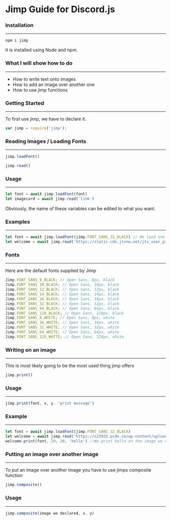 # Jimp Guide for Discord.js #

### Installation ###
- - - -
```
npm i jimp
```
It is installed using Node and npm.




### What I will show how to do ###
- - - -
- How to write text onto images
- How to add an image over another one
- How to use jimp functions




### Getting Started ###
- - - -
To first use jimp, we have to declare it.
```javascript
var jimp = require('jimp');
```




### Reading Images / Loading Fonts ###
- - - -
```javascript
jimp.loadFont()
```

```javascript
jimp.read()
```

### Usage ###
- - - -
```javascript
let font = await jimp.loadFont(font)
let imagecard = await jimp.read('link')
```
Obviously, the name of these variables can be edited to what you want.

### Examples ###
- - - - 
```javascript
let font = await jimp.loadFont(jimp.FONT_SANS_32_BLACK) // We load one of the default jimp fonts.
let welcome = await jimp.read('https://static-cdn.jtvnw.net/jtv_user_pictures/e91a3dcf-c15a-441a-b369-996922364cdc-profile_image-300x300.png') // We read the image from the link we supplied 
```

### Fonts ###
- - - -
Here are the default fonts supplied by Jimp
```javascript
Jimp.FONT_SANS_8_BLACK; // Open Sans, 8px, black
Jimp.FONT_SANS_10_BLACK; // Open Sans, 10px, black
Jimp.FONT_SANS_12_BLACK; // Open Sans, 12px, black
Jimp.FONT_SANS_14_BLACK; // Open Sans, 14px, black
Jimp.FONT_SANS_16_BLACK; // Open Sans, 16px, black
Jimp.FONT_SANS_32_BLACK; // Open Sans, 32px, black
Jimp.FONT_SANS_64_BLACK; // Open Sans, 64px, black
Jimp.FONT_SANS_128_BLACK; // Open Sans, 128px, black
Jimp.FONT_SANS_8_WHITE; // Open Sans, 8px, white
Jimp.FONT_SANS_16_WHITE; // Open Sans, 16px, white
Jimp.FONT_SANS_32_WHITE; // Open Sans, 32px, white
Jimp.FONT_SANS_64_WHITE; // Open Sans, 64px, white
Jimp.FONT_SANS_128_WHITE; // Open Sans, 128px, white
```

### Writing on an image ###
- - - -
This is most likely going to be the most used thing jimp offers
```javascript
jimp.print()
```

### Usage ###
- - - -
```javascript
jimp.print(font, x, y, 'print message')
```

### Example ###
- - - -
```javascript
let font = await jimp.loadFont(jimp.FONT_SANS_32_BLACK) 
let welcome = await jimp.read('https://s23932.pcdn.co/wp-content/uploads/2016/06/cotton-Canvas-Painting-for-Beginners-060116.jpg') 
welcome.print(font, 20, 20, 'hello') //We print hello on the image we declared as "welcome"
```

### Putting an image over another image ###
- - - -
To put an image over another image you have to use jimps composite function
```javascript
jimp.composite()
```

### Usage ###
- - - -
```js
jimp.composite(image we declared, x, y)
```
